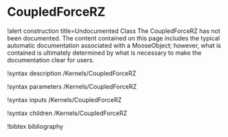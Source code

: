 <!-- MOOSE Documentation Stub: Remove this when content is added. -->

# CoupledForceRZ

!alert construction title=Undocumented Class
The CoupledForceRZ has not been documented. The content contained on this page includes the
typical automatic documentation associated with a MooseObject; however, what is contained is
ultimately determined by what is necessary to make the documentation clear for users.

!syntax description /Kernels/CoupledForceRZ

!syntax parameters /Kernels/CoupledForceRZ

!syntax inputs /Kernels/CoupledForceRZ

!syntax children /Kernels/CoupledForceRZ

!bibtex bibliography
